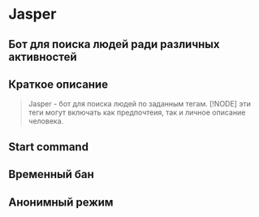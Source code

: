 # Jasper
## Бот для поиска людей ради различных активностей

## Краткое описание

>Jasper - бот для поиска людей по заданным тегам.
> [!NODE]
> эти теги могут включать как предпочтеия, так и личное описание человека. 


## Start command
## 



## Временный бан

## Анонимный режим





















